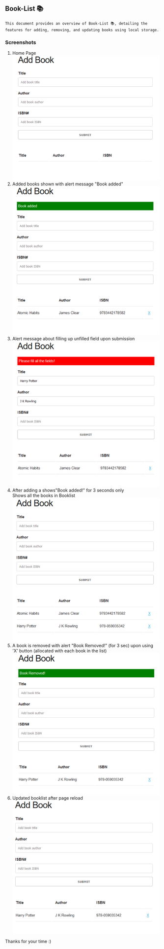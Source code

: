 ## Book-List 📚
`
This document provides an overview of Book-List 📚, detailing the features for adding, removing, and updating books using local storage.
`

### Screenshots

<ol>
  <li>Home Page <br>
    <img src="docs/img0-homepage.png" alt="Home Page">
  </li>
  <li>Added books shown with alert message "Book added" <br>
    <img src="docs/img1.png" alt="Empty Input Alert">
  </li>
  <li>
    Alert message about filling up unfilled field upon submission <br>
    <img src="docs/img2-error.png" alt="">
  </li>
  <li>
    After adding a shows"Book added!" for 3 seconds only <br>
    Shows all the books in Booklist <br>
     <img src="docs/im3-added.png" alt="">
  </li>
  <li>
    A book is removed with alert "Book Removed!" (for 3 sec) upon using 'X' button (allocated with each book in the list) <br>
    <img src="docs/img4-book-removed.png" alt="">
  </li>
  <li>
    Updated booklist after page reload <br>
    <img src="docs/img5-updated-list.png" alt="">
  </li>
</ol>


Thanks for your time :) 
 
